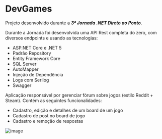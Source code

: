 # DevGames 

Projeto desenvolvido durante a ***3ª Jornada .NET Direto ao Ponto***.

Durante a Jornada foi desenvolvida uma API Rest completa do zero, com diversos endpoints e usando as tecnologias:

- ASP.NET Core e .NET 5
- Padrão Repository
- Entity Framework Core
- SQL Server
- AutoMapper
- Injeção de Dependência
- Logs com Serilog
- Swagger

Aplicação responsável por gerenciar fórum sobre jogos (estilo Reddit + Steam). Contém as seguintes funcionalidades: 

- Cadastro, edição e detalhes de um board de um jogo
- Cadastro de post no board de jogo
- Cadastro e remoção de respostas

![image](https://user-images.githubusercontent.com/62728039/157345656-e8c124c3-baab-4ce6-9fc7-0c4f462a2b4f.png)
